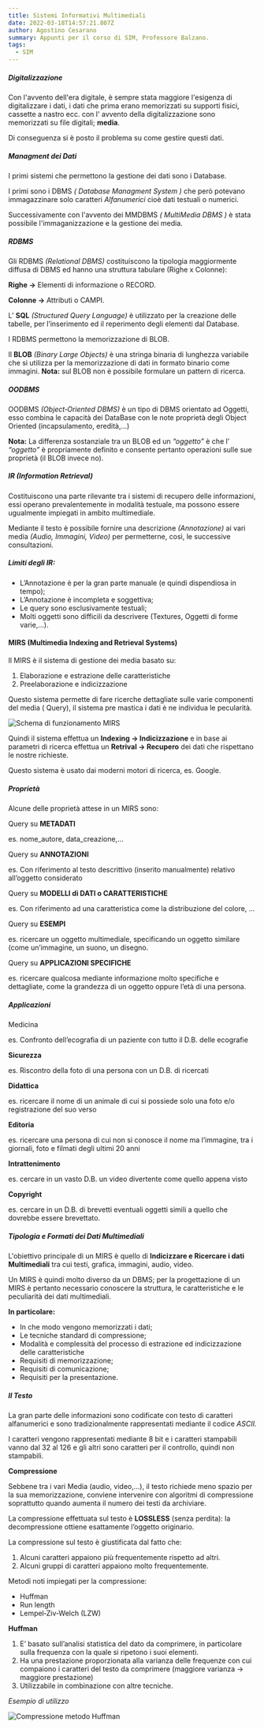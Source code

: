 ```yaml
---
title: Sistemi Informativi Multimediali
date: 2022-03-18T14:57:21.807Z
author: Agostino Cesarano
summary: Appunti per il corso di SIM, Professore Balzano.
tags:
  - SIM
---
```

##### Digitalizzazione

Con l'avvento dell'era digitale, è sempre stata maggiore l'esigenza di digitalizzare i dati, i dati che prima erano memorizzati su supporti fisici, cassette a nastro ecc.  con l' avvento della digitalizzazione sono memorizzati su file digitali; **media**.

Di conseguenza si è posto il problema su come gestire questi dati.

##### Managment dei Dati

I primi sistemi che permettono la gestione dei dati sono i Database.

I primi sono i DBMS *( Database Managment System )* che però potevano immagazzinare solo caratteri *Alfanumerici* cioè dati testuali o numerici.

Successivamente con l'avvento dei MMDBMS *( MultiMedia DBMS )* è stata possibile l'immaganizzazione e la gestione dei media.

##### RDBMS

Gli RDBMS *(Relational DBMS)* costituiscono la tipologia maggiormente diffusa di DBMS ed hanno una struttura tabulare (Righe x Colonne):

**Righe ->** Elementi di informazione o RECORD.

**Colonne ->** Attributi o CAMPI.

L’ **SQL** *(Structured Query Language)* è utilizzato per la creazione delle tabelle, per l’inserimento ed il reperimento degli elementi dal Database.

I RDBMS permettono la memorizzazione di BLOB.

Il **BLOB** *(Binary Large Objects)* è una stringa binaria di lunghezza variabile che si utilizza per la memorizzazione di dati in formato binario come immagini.
**Nota:** sul BLOB non è possibile formulare un pattern di ricerca.

##### OODBMS

OODBMS *(Object‐Oriented DBMS)* è un tipo di DBMS orientato ad Oggetti, esso combina le capacità dei DataBase con le note proprietà degli Object Oriented (incapsulamento, eredità,…)

**Nota:** La differenza sostanziale tra un BLOB ed un *“oggetto”* è che l’ *“oggetto”* è propriamente definito e consente pertanto operazioni sulle sue proprietà (il BLOB invece no).

##### IR (Information Retrieval)

Costituiscono una parte rilevante tra i sistemi di recupero delle informazioni, essi operano prevalentemente in modalità testuale, ma possono essere ugualmente impiegati in ambito multimediale.

Mediante il testo è possibile fornire una descrizione *(Annotazione)* ai vari media *(Audio, Immagini, Video)* per permetterne, così, le successive consultazioni.

##### Limiti degli IR:

* L’Annotazione è per la gran parte manuale (e quindi dispendiosa in tempo);
* L’Annotazione è incompleta e soggettiva;
* Le query sono esclusivamente testuali;
* Molti oggetti sono difficili da descrivere (Textures, Oggetti di forme varie,…).

#### MIRS (Multimedia Indexing and Retrieval Systems)

Il MIRS è il sistema di gestione dei media basato su:

1. Elaborazione e estrazione delle caratteristiche
2. Preelaborazione e indicizzazione

Questo sistema permette di fare ricerche dettagliate sulle varie componenti del media ( Query), il sistema pre mastica i dati è ne individua le pecularità.

![Schema di funzionamento MIRS](/static/img/mirs-scheme.png "MIRS schema di funzionamento")

Quindi il sistema effettua un **Indexing -> Indicizzazione** e in base ai parametri di ricerca effettua un **Retrival -> Recupero** dei dati che rispettano le nostre richieste.

Questo sistema è usato dai moderni motori di ricerca, es. Google.

##### Proprietà

Alcune delle proprietà attese in un MIRS sono:

Query su **METADATI**

es. nome_autore, data_creazione,…

Query su **ANNOTAZIONI**

es. Con riferimento al testo descrittivo (inserito manualmente) relativo all’oggetto considerato

Query su **MODELLI di DATI o CARATTERISTICHE**

es. Con riferimento ad una caratteristica come la distribuzione del colore, …

Query su **ESEMPI**

es. ricercare un oggetto multimediale, specificando un oggetto similare (come un’immagine, un suono, un disegno.

Query su **APPLICAZIONI SPECIFICHE**

es. ricercare qualcosa mediante informazione molto specifiche e dettagliate, come la grandezza di un oggetto oppure l’età di una persona.

##### Applicazioni

Medicina

es. Confronto dell’ecografia di un paziente con tutto il D.B. delle ecografie

**Sicurezza**

es. Riscontro della foto di una persona con un D.B. di ricercati

**Didattica**

es. ricercare il nome di un animale di cui si possiede solo una foto e/o registrazione del suo verso

**Editoria**

es. ricercare una persona di cui non si conosce il nome ma l’immagine, tra i giornali, foto e filmati degli ultimi 20 anni

**Intrattenimento**

es. cercare in un vasto D.B. un video divertente come quello appena visto

**Copyright**

es. cercare in un D.B. di brevetti eventuali oggetti simili a quello che dovrebbe essere brevettato.

##### Tipologia e Formati dei Dati Multimediali

L'obiettivo principale di un MIRS è quello di **Indicizzare e Ricercare i dati Multimediali** tra cui testi, grafica, immagini, audio, video.

Un MIRS è quindi molto diverso da un DBMS; per la progettazione di un MIRS è pertanto necessario conoscere
la struttura, le caratteristiche e le peculiarità dei dati multimediali. 

**In particolare:**

* In che modo vengono memorizzati i dati;
* Le tecniche standard di compressione;
* Modalità e complessità del processo di estrazione ed indicizzazione delle caratteristiche
* Requisiti di memorizzazione;
* Requisiti di comunicazione;
* Requisiti per la presentazione.

##### Il Testo

La gran parte delle informazioni sono codificate con testo di caratteri alfanumerici e sono tradizionalmente rappresentati mediante il codice *ASCII.*

I caratteri vengono rappresentati mediante 8 bit e i caratteri stampabili vanno dal 32 al 126 e gli altri sono caratteri per il controllo, quindi non stampabili.

**Compressione**

Sebbene tra i vari Media (audio, video,…), il testo richiede meno spazio per la sua memorizzazione, conviene intervenire con algoritmi di compressione soprattutto quando aumenta il numero dei testi da archiviare.

La compressione effettuata sul testo è **LOSSLESS** (senza perdita): la decompressione ottiene esattamente l’oggetto originario.

La compressione sul testo è giustificata dal fatto che:

1. Alcuni caratteri appaiono più frequentemente rispetto ad altri.
2. Alcuni gruppi di caratteri appaiono molto frequentemente.

Metodi noti impiegati per la compressione:

* Huffman
* Run length
* Lempel‐Ziv‐Welch (LZW)

**Huffman**

1. E’ basato sull’analisi statistica del dato da comprimere, in particolare sulla frequenza con la quale si ripetono i suoi elementi.
2. Ha una prestazione proporzionata alla varianza delle frequenze con cui compaiono i caratteri del testo da comprimere (maggiore varianza -> maggiore prestazione)
3. Utilizzabile in combinazione con altre tecniche.

*Esempio di utilizzo*

![Compressione metodo Huffman](/static/img/hoffman1.png "Compressione metodo Huffman")